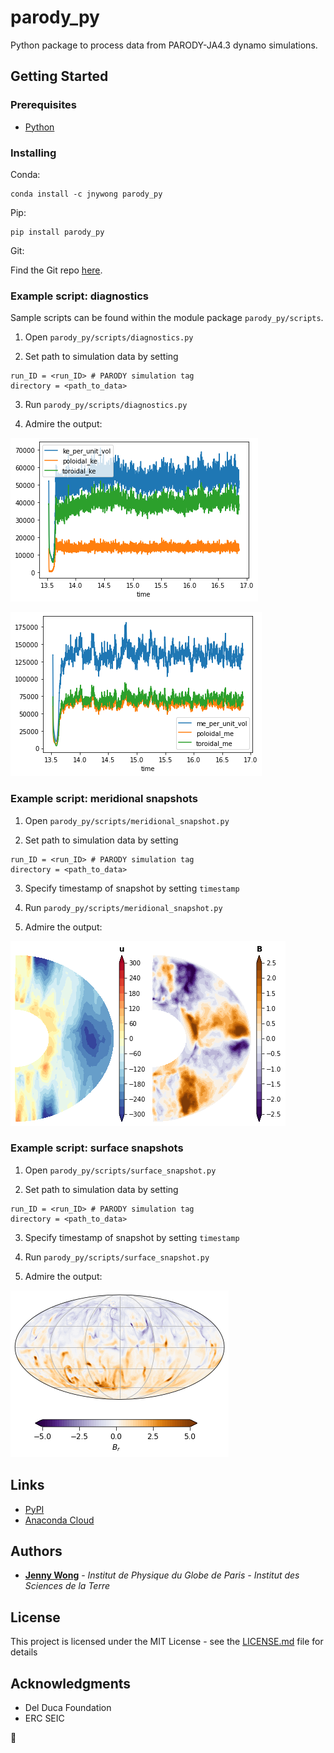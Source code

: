 # parody_py

Python package to process data from PARODY-JA4.3 dynamo simulations.

## Getting Started

### Prerequisites
- [Python](https://www.python.org/)

### Installing
Conda:
```
conda install -c jnywong parody_py
```

Pip:
```
pip install parody_py
```

Git:

Find the Git repo [here](https://github.com/jnywong/nondim-slurry).

### Example script: diagnostics

Sample scripts can be found within the module package `parody_py/scripts`.

1. Open `parody_py/scripts/diagnostics.py`

2. Set path to simulation data by setting

```
run_ID = <run_ID> # PARODY simulation tag
directory = <path_to_data>
```

3. Run `parody_py/scripts/diagnostics.py`

4. Admire the output:

![](https://raw.githubusercontent.com/jnywong/parody_py/master/docs/diag1_test.png)

![](https://raw.githubusercontent.com/jnywong/parody_py/master/docs/diag2_test.png)

### Example script: meridional snapshots

1. Open `parody_py/scripts/meridional_snapshot.py`

2. Set path to simulation data by setting

```
run_ID = <run_ID> # PARODY simulation tag
directory = <path_to_data>
```

3. Specify timestamp of snapshot by setting `timestamp`

4. Run `parody_py/scripts/meridional_snapshot.py`

5. Admire the output:

![](https://raw.githubusercontent.com/jnywong/parody_py/master/docs/merid_test.png)

### Example script: surface snapshots

1. Open `parody_py/scripts/surface_snapshot.py`

2. Set path to simulation data by setting

```
run_ID = <run_ID> # PARODY simulation tag
directory = <path_to_data>
```

3. Specify timestamp of snapshot by setting `timestamp`

4. Run `parody_py/scripts/surface_snapshot.py`

5. Admire the output:

![](https://raw.githubusercontent.com/jnywong/parody_py/master/docs/surface_test.png)

## Links

* [PyPI](https://pypi.org/project/parody_py/)
* [Anaconda Cloud](https://anaconda.org/jnywong/parody_py)

## Authors

* [**Jenny Wong**](https://jnywong.github.io/) - *Institut de Physique du Globe de Paris - Institut des Sciences de la Terre*

## License

This project is licensed under the MIT License - see the [LICENSE.md](LICENSE.md) file for details

## Acknowledgments

* Del Duca Foundation
* ERC SEIC

:tada:
